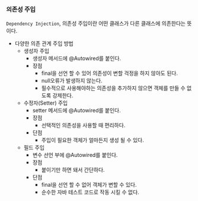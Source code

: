 ### 의존성 주입

`Dependency Injection`, 의존성 주입이란 어떤 클래스가 다른 클래스에 의존한다는 뜻이다.

- 다양한 의존 관계 주입 방법
    - 생성자 주입
        - 생성자 메서드에 @Autowired를 붙인다.
        - 장점
            - final을 선언 할 수 있어 의존성이 변할 걱정을 하지 않아도 된다.
            - null오류가 발생하지 않는다.
            - 필수적으로 사용해야하는 의존성을 추가하지 않으면 객체를 만들 수 없도록 강제한다.
    - 수정자(Setter) 주입
        - setter 메서드에 @Autowired를 붙인다.
        - 장점
            - 선택적인 의존성을 사용할 때 편리하다.
        - 단점
            - 주입이 필요한 객체가 얼마든지 생성 될 수 있다.
    - 필드 주입
        - 변수 선언 부에 @Autowired를 붙인다.
        - 장점
            - 붙이기만 하면 돼서 간단하다.
        - 단점
            - final을 선언 할 수 없어 객체가 변할 수 있다.
            - 순수한 자바 테스트 코드로 작동 시킬 수 없다.
